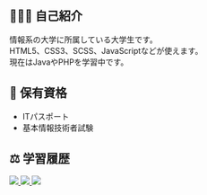 ## 👨🏻‍🎓 自己紹介
情報系の大学に所属している大学生です。  
HTML5、CSS3、SCSS、JavaScriptなどが使えます。  
現在はJavaやPHPを学習中です。　　

## 📝 保有資格
+ ITパスポート
+ 基本情報技術者試験

## ⚖️ 学習履歴
<a href="https://github.com/anuraghazra/github-readme-stats">
   <img src="https://github-readme-stats.vercel.app/api/top-langs/?username=kw35670">
</a>
<a href="https://github.com/kw35670">
   <img src="https://github-readme-stats.vercel.app/api?username=kw35670&hide=contribs&count_private=true&show_icons=true">
</a>
<a href="https://github.com/ryo-ma/github-profile-trophy">
   <img src="https://github-profile-trophy.vercel.app/?username=kw35670&column=7">
</a>
